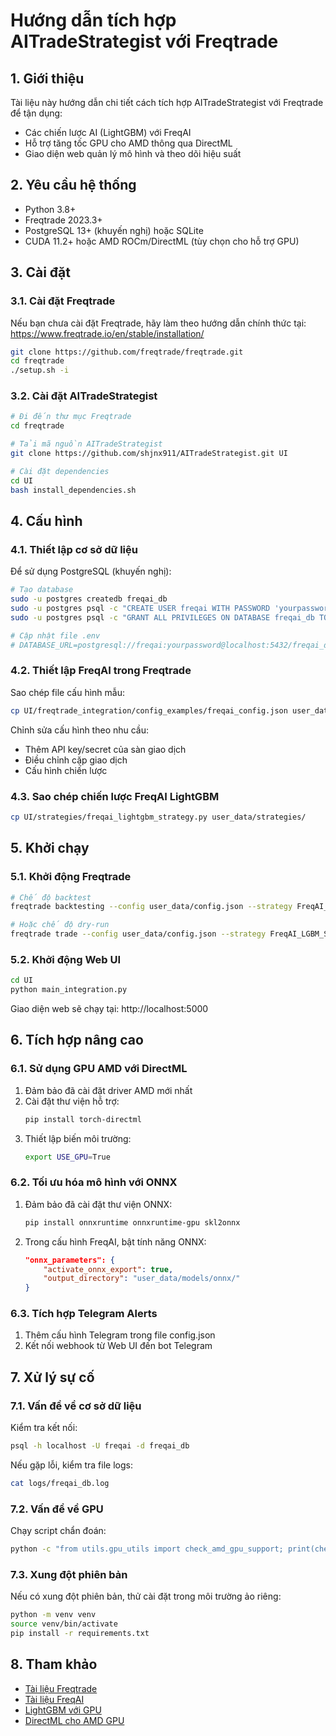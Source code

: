# Hướng dẫn tích hợp AITradeStrategist với Freqtrade

## 1. Giới thiệu

Tài liệu này hướng dẫn chi tiết cách tích hợp AITradeStrategist với Freqtrade để tận dụng:
- Các chiến lược AI (LightGBM) với FreqAI
- Hỗ trợ tăng tốc GPU cho AMD thông qua DirectML
- Giao diện web quản lý mô hình và theo dõi hiệu suất

## 2. Yêu cầu hệ thống

- Python 3.8+
- Freqtrade 2023.3+
- PostgreSQL 13+ (khuyến nghị) hoặc SQLite
- CUDA 11.2+ hoặc AMD ROCm/DirectML (tùy chọn cho hỗ trợ GPU)

## 3. Cài đặt

### 3.1. Cài đặt Freqtrade

Nếu bạn chưa cài đặt Freqtrade, hãy làm theo hướng dẫn chính thức tại: 
https://www.freqtrade.io/en/stable/installation/

```bash
git clone https://github.com/freqtrade/freqtrade.git
cd freqtrade
./setup.sh -i
```

### 3.2. Cài đặt AITradeStrategist

```bash
# Đi đến thư mục Freqtrade
cd freqtrade

# Tải mã nguồn AITradeStrategist
git clone https://github.com/shjnx911/AITradeStrategist.git UI

# Cài đặt dependencies
cd UI
bash install_dependencies.sh
```

## 4. Cấu hình

### 4.1. Thiết lập cơ sở dữ liệu

Để sử dụng PostgreSQL (khuyến nghị):

```bash
# Tạo database
sudo -u postgres createdb freqai_db
sudo -u postgres psql -c "CREATE USER freqai WITH PASSWORD 'yourpassword';"
sudo -u postgres psql -c "GRANT ALL PRIVILEGES ON DATABASE freqai_db TO freqai;"

# Cập nhật file .env
# DATABASE_URL=postgresql://freqai:yourpassword@localhost:5432/freqai_db
```

### 4.2. Thiết lập FreqAI trong Freqtrade

Sao chép file cấu hình mẫu:

```bash
cp UI/freqtrade_integration/config_examples/freqai_config.json user_data/config.json
```

Chỉnh sửa cấu hình theo nhu cầu:
- Thêm API key/secret của sàn giao dịch
- Điều chỉnh cặp giao dịch
- Cấu hình chiến lược

### 4.3. Sao chép chiến lược FreqAI LightGBM

```bash
cp UI/strategies/freqai_lightgbm_strategy.py user_data/strategies/
```

## 5. Khởi chạy

### 5.1. Khởi động Freqtrade

```bash
# Chế độ backtest
freqtrade backtesting --config user_data/config.json --strategy FreqAI_LGBM_Strategy

# Hoặc chế độ dry-run
freqtrade trade --config user_data/config.json --strategy FreqAI_LGBM_Strategy
```

### 5.2. Khởi động Web UI

```bash
cd UI
python main_integration.py
```

Giao diện web sẽ chạy tại: http://localhost:5000

## 6. Tích hợp nâng cao

### 6.1. Sử dụng GPU AMD với DirectML

1. Đảm bảo đã cài đặt driver AMD mới nhất
2. Cài đặt thư viện hỗ trợ:
   ```bash
   pip install torch-directml
   ```
3. Thiết lập biến môi trường:
   ```bash
   export USE_GPU=True
   ```

### 6.2. Tối ưu hóa mô hình với ONNX

1. Đảm bảo đã cài đặt thư viện ONNX:
   ```bash
   pip install onnxruntime onnxruntime-gpu skl2onnx
   ```
2. Trong cấu hình FreqAI, bật tính năng ONNX:
   ```json
   "onnx_parameters": {
       "activate_onnx_export": true,
       "output_directory": "user_data/models/onnx/"
   }
   ```

### 6.3. Tích hợp Telegram Alerts

1. Thêm cấu hình Telegram trong file config.json
2. Kết nối webhook từ Web UI đến bot Telegram

## 7. Xử lý sự cố

### 7.1. Vấn đề về cơ sở dữ liệu

Kiểm tra kết nối:
```bash
psql -h localhost -U freqai -d freqai_db
```

Nếu gặp lỗi, kiểm tra file logs:
```bash
cat logs/freqai_db.log
```

### 7.2. Vấn đề về GPU

Chạy script chẩn đoán:
```bash
python -c "from utils.gpu_utils import check_amd_gpu_support; print(check_amd_gpu_support())"
```

### 7.3. Xung đột phiên bản

Nếu có xung đột phiên bản, thử cài đặt trong môi trường ảo riêng:
```bash
python -m venv venv
source venv/bin/activate
pip install -r requirements.txt
```

## 8. Tham khảo

- [Tài liệu Freqtrade](https://www.freqtrade.io/en/stable/)
- [Tài liệu FreqAI](https://www.freqtrade.io/en/stable/freqai/)
- [LightGBM với GPU](https://lightgbm.readthedocs.io/en/latest/GPU-Tutorial.html)
- [DirectML cho AMD GPU](https://learn.microsoft.com/en-us/windows/ai/directml/gpu-tensorflow-plugin)